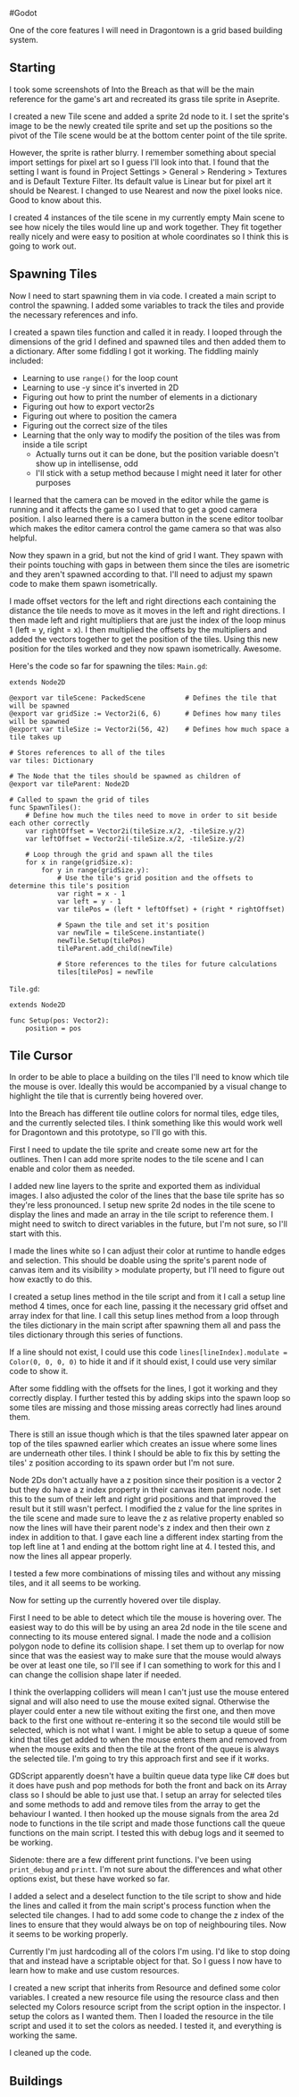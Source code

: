 #Godot 

One of the core features I will need in Dragontown is a grid based building system.

## Starting

I took some screenshots of Into the Breach as that will be the main reference for the game's art and recreated its grass tile sprite in Aseprite.

I created a new Tile scene and added a sprite 2d node to it. I set the sprite's image to be the newly created tile sprite and set up the positions so the pivot of the Tile scene would be at the bottom center point of the tile sprite.

However, the sprite is rather blurry. I remember something about special import settings for pixel art so I guess I'll look into that. I found that the setting I want is found in Project Settings > General > Rendering > Textures and is Default Texture Filter. Its default value is Linear but for pixel art it should be Nearest. I changed to use Nearest and now the pixel looks nice. Good to know about this.

I created 4 instances of the tile scene in my currently empty Main scene to see how nicely the tiles would line up and work together. They fit together really nicely and were easy to position at whole coordinates so I think this is going to work out.

## Spawning Tiles

Now I need to start spawning them in via code. I created a main script to control the spawning. I added some variables to track the tiles and provide the necessary references and info.

I created a spawn tiles function and called it in ready. I looped through the dimensions of the grid I defined and spawned tiles and then added them to a dictionary. After some fiddling I got it working. The fiddling mainly included:
- Learning to use `range()` for the loop count
- Learning to use -y since it's inverted in 2D
- Figuring out how to print the number of elements in a dictionary
- Figuring out how to export vector2s
- Figuring out where to position the camera
- Figuring out the correct size of the tiles
- Learning that the only way to modify the position of the tiles was from inside a tile script
	- Actually turns out it can be done, but the position variable doesn't show up in intellisense, odd
	- I'll stick with a setup method because I might need it later for other purposes

I learned that the camera can be moved in the editor while the game is running and it affects the game so I used that to get a good camera position. I also learned there is a camera button in the scene editor toolbar which makes the editor camera control the game camera so that was also helpful.

Now they spawn in a grid, but not the kind of grid I want. They spawn with their points touching with gaps in between them since the tiles are isometric and they aren't spawned according to that. I'll need to adjust my spawn code to make them spawn isometrically.

I made offset vectors for the left and right directions each containing the distance the tile needs to move as it moves in the left and right directions. I then made left and right multipliers that are just the index of the loop minus 1 (left = y, right = x). I then multiplied the offsets by the multipliers and added the vectors together to get the position of the tiles. Using this new position for the tiles worked and they now spawn isometrically. Awesome.

Here's the code so far for spawning the tiles:
`Main.gd`:
```
extends Node2D

@export var tileScene: PackedScene			# Defines the tile that will be spawned
@export var gridSize := Vector2i(6, 6)		# Defines how many tiles will be spawned
@export var tileSize := Vector2i(56, 42)	# Defines how much space a tile takes up

# Stores references to all of the tiles
var tiles: Dictionary

# The Node that the tiles should be spawned as children of
@export var tileParent: Node2D

# Called to spawn the grid of tiles
func SpawnTiles():
	# Define how much the tiles need to move in order to sit beside each other correctly
	var rightOffset = Vector2i(tileSize.x/2, -tileSize.y/2)
	var leftOffset = Vector2i(-tileSize.x/2, -tileSize.y/2)
	
	# Loop through the grid and spawn all the tiles
	for x in range(gridSize.x):
		for y in range(gridSize.y):
			# Use the tile's grid position and the offsets to determine this tile's position
			var right = x - 1
			var left = y - 1
			var tilePos = (left * leftOffset) + (right * rightOffset)
			
			# Spawn the tile and set it's position
			var newTile = tileScene.instantiate()
			newTile.Setup(tilePos)
			tileParent.add_child(newTile)
			
			# Store references to the tiles for future calculations
			tiles[tilePos] = newTile
```

`Tile.gd`:
```
extends Node2D

func Setup(pos: Vector2):
	position = pos
```

## Tile Cursor

In order to be able to place a building on the tiles I'll need to know which tile the mouse is over. Ideally this would be accompanied by a visual change to highlight the tile that is currently being hovered over.

Into the Breach has different tile outline colors for normal tiles, edge tiles, and the currently selected tiles. I think something like this would work well for Dragontown and this prototype, so I'll go with this.

First I need to update the tile sprite and create some new art for the outlines. Then I can add more sprite nodes to the tile scene and I can enable and color them as needed.

I added new line layers to the sprite and exported them as individual images. I also adjusted the color of the lines that the base tile sprite has so they're less pronounced. I setup new sprite 2d nodes in the tile scene to display the lines and made an array in the tile script to reference them. I might need to switch to direct variables in the future, but I'm not sure, so I'll start with this.

I made the lines white so I can adjust their color at runtime to handle edges and selection. This should be doable using the sprite's parent node of canvas item and its visibility > modulate property, but I'll need to figure out how exactly to do this.

I created a setup lines method in the tile script and from it I call a setup line method 4 times, once for each line, passing it the necessary grid offset and array index for that line. I call this setup lines method from a loop through the tiles dictionary in the main script after spawning them all and pass the tiles dictionary through this series of functions.

If a line should not exist, I could use this code `lines[lineIndex].modulate = Color(0, 0, 0, 0)` to hide it and if it should exist, I could use very similar code to show it.

After some fiddling with the offsets for the lines, I got it working and they correctly display. I further tested this by adding skips into the spawn loop so some tiles are missing and those missing areas correctly had lines around them.

There is still an issue though which is that the tiles spawned later appear on top of the tiles spawned earlier which creates an issue where some lines are underneath other tiles. I think I should be able to fix this by setting the tiles' z position according to its spawn order but I'm not sure.

Node 2Ds don't actually have a z position since their position is a vector 2 but they do have a z index property in their canvas item parent node. I set this to the sum of their left and right grid positions and that improved the result but it still wasn't perfect. I modified the z value for the line sprites in the tile scene and made sure to leave the z as relative property enabled so now the lines will have their parent node's z index and then their own z index in addition to that. I gave each line a different index starting from the top left line at 1 and ending at the bottom right line at 4. I tested this, and now the lines all appear properly.

I tested a few more combinations of missing tiles and without any missing tiles, and it all seems to be working.

Now for setting up the currently hovered over tile display.

First I need to be able to detect which tile the mouse is hovering over. The easiest way to do this will be by using an area 2d node in the tile scene and connecting to its mouse entered signal. I made the node and a collision polygon node to define its collision shape. I set them up to overlap for now since that was the easiest way to make sure that the mouse would always be over at least one tile, so I'll see if I can something to work for this and I can change the collision shape later if needed.

I think the overlapping colliders will mean I can't just use the mouse entered signal and will also need to use the mouse exited signal. Otherwise the player could enter a new tile without exiting the first one, and then move back to the first one without re-entering it so the second tile would still be selected, which is not what I want. I might be able to setup a queue of some kind that tiles get added to when the mouse enters them and removed from when the mouse exits and then the tile at the front of the queue is always the selected tile. I'm going to try this approach first and see if it works.

GDScript apparently doesn't have a builtin queue data type like C# does but it does have push and pop methods for both the front and back on its Array class so I should be able to just use that. I setup an array for selected tiles and some methods to add and remove tiles from the array to get the behaviour I wanted. I then hooked up the mouse signals from the area 2d node to functions in the tile script and made those functions call the queue functions on the main script. I tested this with debug logs and it seemed to be working.

Sidenote: there are a few different print functions. I've been using `print_debug` and `printt`. I'm not sure about the differences and what other options exist, but these have worked so far.

I added a select and a deselect function to the tile script to show and hide the lines and called it from the main script's process function when the selected tile changes. I had to add some code to change the z index of the lines to ensure that they would always be on top of neighbouring tiles. Now it seems to be working properly.

Currently I'm just hardcoding all of the colors I'm using. I'd like to stop doing that and instead have a scriptable object for that. So I guess I now have to learn how to make and use custom resources.

I created a new script that inherits from Resource and defined some color variables. I created a new resource file using the resource class and then selected my Colors resource script from the script option in the inspector. I setup the colors as I wanted them. Then I loaded the resource in the tile script and used it to set the colors as needed. I tested it, and everything is working the same.

I cleaned up the code.

## Buildings

